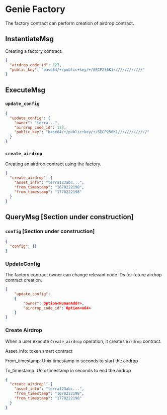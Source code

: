 # Genie Factory

The factory contract can perform creation of airdrop contract.

## InstantiateMsg

Creating a factory contract.

```json
{
  "airdrop_code_id": 123,
  "public_key": "base64/+/public+key/+/SECP256K1/////////////"
}
```

## ExecuteMsg

### `update_config`

```json
{
  "update_config": {
    "owner": "terra...",
    "airdrop_code_id": 123,
    "public_key": "base64/+/public+key/+/SECP256K1/////////////"
  }
}
```

### `create_airdrop`

Creating an airdrop contract using the factory.

```json
{
  "create_airdrop": {
    "asset_info": "terra123abc...",
    "from_timestamp": "1670222198",
    "from_timestamp": "1770222198"
  }
}
```

## QueryMsg [Section under construction]

### `config` [Section under construction]

```json
{
  "config": {}
}
```

### UpdateConfig

The factory contract owner can change relevant code IDs for future airdrop contract creation.

```json
{
    "update_config":
    {
        "owner": Option<HumanAddr>,
        "airdrop_code_id": Option<u64>
    }
}
```

### Create Airdrop

When a user execute `Create_airdrop` operation, it creates `Airdrop` contract.

Asset_info: token smart contract

From_timestamp: Unix timestamp in seconds to start the airdrop

To_timestamp: Unix timestamp in seconds to end the airdrop

```json
{
  "create_airdrop": {
    "asset_info": "terra123abc...",
    "from_timestamp": "1670222198",
    "from_timestamp": "1770222198"
  }
}
```
